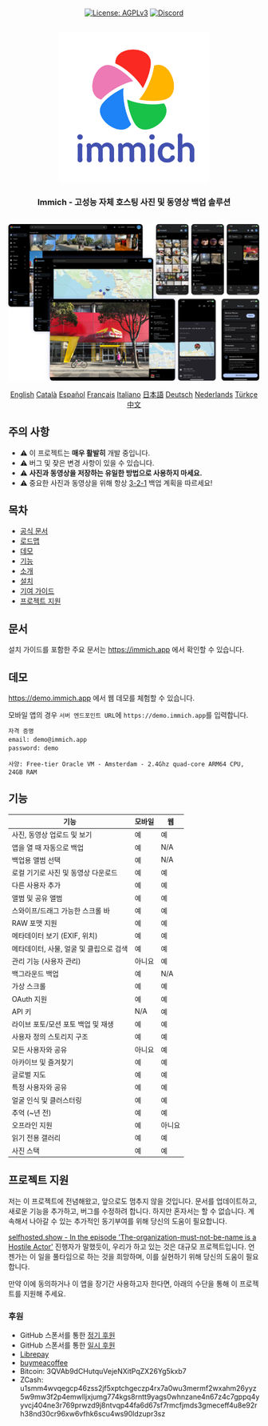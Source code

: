 <p align="center"> 
  <br/>  
  <a href="https://opensource.org/license/agpl-v3"><img src="https://img.shields.io/badge/License-AGPL_v3-blue.svg?color=3F51B5&style=for-the-badge&label=License&logoColor=000000&labelColor=ececec" alt="License: AGPLv3"></a>
  <a href="https://discord.gg/D8JsnBEuKb">
    <img src="https://img.shields.io/discord/979116623879368755.svg?label=Discord&logo=Discord&style=for-the-badge&logoColor=000000&labelColor=ececec" alt="Discord"/>
  </a>
  <br/>  
  <br/>   
</p>

<p align="center">
<img src="design/immich-logo-stacked-light.svg" width="300" title="Login With Custom URL">
</p>
<h3 align="center">Immich - 고성능 자체 호스팅 사진 및 동영상 백업 솔루션</h3>
<br/>
<a href="https://immich.app">
<img src="design/immich-screenshots.png" title="Main Screenshot">
</a>
<br/>
<p align="center">
  <a href="README.md">English</a>
  <a href="README_ca_ES.md">Català</a>
  <a href="README_es_ES.md">Español</a>
  <a href="README_fr_FR.md">Français</a>
  <a href="README_it_IT.md">Italiano</a>
  <a href="README_ja_JP.md">日本語</a>
  <a href="README_de_DE.md">Deutsch</a>
  <a href="README_nl_NL.md">Nederlands</a>
  <a href="README_tr_TR.md">Türkçe</a>
  <a href="README_zh_CN.md">中文</a>
</p>

## 주의 사항

- ⚠️ 이 프로젝트는 **매우 활발히** 개발 중입니다.
- ⚠️ 버그 및 잦은 변경 사항이 있을 수 있습니다.
- ⚠️ **사진과 동영상을 저장하는 유일한 방법으로 사용하지 마세요.**
- ⚠️ 중요한 사진과 동영상을 위해 항상 [3-2-1](https://www.backblaze.com/blog/the-3-2-1-backup-strategy/) 백업 계획을 따르세요!

## 목차

- [공식 문서](https://immich.app/docs)
- [로드맵](https://github.com/orgs/immich-app/projects/1)
- [데모](#demo)
- [기능](#features)
- [소개](https://immich.app/docs/overview/introduction)
- [설치](https://immich.app/docs/install/requirements)
- [기여 가이드](https://immich.app/docs/overview/support-the-project)
- [프로젝트 지원](#support-the-project)

## 문서

설치 가이드를 포함한 주요 문서는 https://immich.app 에서 확인할 수 있습니다.

## 데모

https://demo.immich.app 에서 웹 데모를 체험할 수 있습니다.

모바일 앱의 경우 `서버 엔드포인트 URL`에 `https://demo.immich.app`를 입력합니다.

```bash title="Demo Credential"
자격 증명
email: demo@immich.app
password: demo
```

```
사양: Free-tier Oracle VM - Amsterdam - 2.4Ghz quad-core ARM64 CPU, 24GB RAM
```

## 기능

| 기능                                  | 모바일 | 웹 |
| ------------------------------------ | ----- | ----- |
| 사진, 동영상 업로드 및 보기 | 예 | 예 |
| 앱을 열 때 자동으로 백업 | 예 | N/A |
| 백업용 앨범 선택 | 예 | N/A |
| 로컬 기기로 사진 및 동영상 다운로드 | 예 | 예 |
| 다른 사용자 추가 | 예 | 예 |
| 앨범 및 공유 앨범 | 예 | 예 |
| 스와이프/드래그 가능한 스크롤 바 | 예 | 예 |
| RAW 포맷 지원 | 예 | 예 |
| 메타데이터 보기 (EXIF, 위치) | 예 | 예 |
| 메타데이터, 사물, 얼굴 및 클립으로 검색 | 예 | 예 |
| 관리 기능 (사용자 관리) | 아니요 | 예 |
| 백그라운드 백업 | 예 | N/A |
| 가상 스크롤 | 예 | 예 |
| OAuth 지원 | 예 | 예 |
| API 키 | N/A | 예 |
| 라이브 포토/모션 포토 백업 및 재생 | 예 | 예 |
| 사용자 정의 스토리지 구조 | 예 | 예 |
| 모든 사용자와 공유 | 아니요 | 예 |
| 아카이브 및 즐겨찾기 | 예 |예|
| 글로벌 지도 | 예 | 예 |
| 특정 사용자와 공유 | 예 | 예 |
| 얼굴 인식 및 클러스터링 | 예 | 예 |
| 추억 (~년 전) | 예 | 예 |
| 오프라인 지원 | 예 | 아니요 |
| 읽기 전용 갤러리 | 예 | 예 |
| 사진 스택 | 예 | 예 |

## 프로젝트 지원

저는 이 프로젝트에 전념해왔고, 앞으로도 멈추지 않을 것입니다. 문서를 업데이트하고, 새로운 기능을 추가하고, 버그를 수정하려 합니다. 하지만 혼자서는 할 수 없습니다. 계속해서 나아갈 수 있는 추가적인 동기부여를 위해 당신의 도움이 필요합니다.

[selfhosted.show - In the episode 'The-organization-must-not-be-name is a Hostile Actor'](https://selfhosted.show/79?t=1418) 진행자가 말했듯이, 우리가 하고 있는 것은 대규모 프로젝트입니다. 언젠가는 이 일을 풀타임으로 하는 것을 희망하며, 이를 실현하기 위해 당신의 도움이 필요합니다.

만약 이에 동의하거나 이 앱을 장기간 사용하고자 한다면, 아래의 수단을 통해 이 프로젝트를 지원해 주세요.

### 후원

- GitHub 스폰서를 통한 [정기 후원](https://github.com/sponsors/immich-app)
- GitHub 스폰서를 통한 [일시 후원](https://github.com/sponsors/immich-app?frequency=one-time&sponsor=alextran1502)
- [Librepay](https://liberapay.com/alex.tran1502/)
- [buymeacoffee](https://www.buymeacoffee.com/altran1502)
- Bitcoin: 3QVAb9dCHutquVejeNXitPqZX26Yg5kxb7
- ZCash: u1smm4wvqegcp46zss2jf5xptchgeczp4rx7a0wu3mermf2wxahm26yyz5w9mw3f2p4emwlljxjumg774kgs8rntt9yags0whnzane4n67z4c7gppq4yyvcj404ne3r769prwzd9j8ntvqp44fa6d67sf7rmcfjmds3gmeceff4u8e92rh38nd30cr96xw6vfhk6scu4ws90ldzupr3sz
